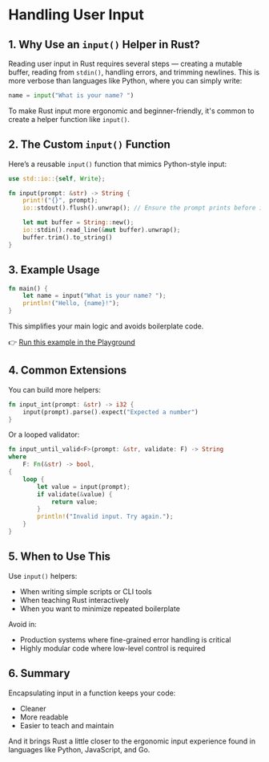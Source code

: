 # Handling User Input

## 1. Why Use an `input()` Helper in Rust?

Reading user input in Rust requires several steps — creating a mutable buffer, reading from `stdin()`, handling errors, and trimming newlines. This is more verbose than languages like Python, where you can simply write:

```python
name = input("What is your name? ")
```

To make Rust input more ergonomic and beginner-friendly, it's common to create a helper function like `input()`.

## 2. The Custom `input()` Function

Here’s a reusable `input()` function that mimics Python-style input:

```rust
use std::io::{self, Write};

fn input(prompt: &str) -> String {
    print!("{}", prompt);
    io::stdout().flush().unwrap(); // Ensure the prompt prints before input

    let mut buffer = String::new();
    io::stdin().read_line(&mut buffer).unwrap();
    buffer.trim().to_string()
}
```

## 3. Example Usage

```rust
fn main() {
    let name = input("What is your name? ");
    println!("Hello, {name}!");
}
```

This simplifies your main logic and avoids boilerplate code.

👉 [Run this example in the Playground](https://play.rust-lang.org/?version=stable&mode=debug&edition=2024&code=use+std%3A%3Aio%3A%3A%7Bself%2C+Write%7D%3B%0A%0Afn+input%28prompt%3A+%26str%29+-%3E+String+%7B%0A++++print%21%28%22%7B%7D%22%2C+prompt%29%3B%0A++++io%3A%3Astdout%28%29.flush%28%29.unwrap%28%29%3B%0A%0A++++let+mut+buffer+%3D+String%3A%3Anew%28%29%3B%0A++++io%3A%3Astdin%28%29.read_line%28%26mut+buffer%29.unwrap%28%29%3B%0A++++buffer.trim%28%29.to_string%28%29%0A%7D%0A%0Afn+main%28%29+%7B%0A++++let+name+%3D+input%28%22What+is+your+name%3F+%22%29%3B%0A++++println%21%28%22Hello%2C+%7Bname%7D%21%22%29%3B%0A%7D)

## 4. Common Extensions

You can build more helpers:

```rust
fn input_int(prompt: &str) -> i32 {
    input(prompt).parse().expect("Expected a number")
}
```

Or a looped validator:

```rust
fn input_until_valid<F>(prompt: &str, validate: F) -> String
where
    F: Fn(&str) -> bool,
{
    loop {
        let value = input(prompt);
        if validate(&value) {
            return value;
        }
        println!("Invalid input. Try again.");
    }
}
```

## 5. When to Use This

Use `input()` helpers:
- When writing simple scripts or CLI tools
- When teaching Rust interactively
- When you want to minimize repeated boilerplate

Avoid in:
- Production systems where fine-grained error handling is critical
- Highly modular code where low-level control is required

## 6. Summary

Encapsulating input in a function keeps your code:
- Cleaner
- More readable
- Easier to teach and maintain

And it brings Rust a little closer to the ergonomic input experience found in languages like Python, JavaScript, and Go.
